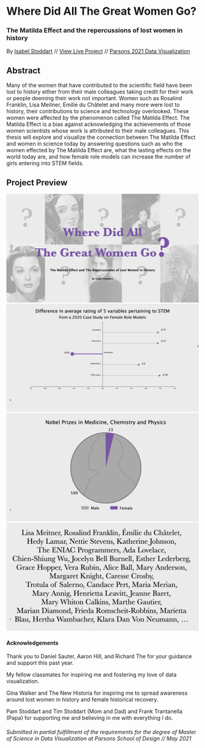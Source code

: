 # Where Did All The Great Women Go?
### The Matilda Effect and the repercussions of lost women in history

By [Isabel Stoddart](https://www.isabelstoddart.com/) // [View Live Project](https://isabelstoddart.github.io/matilda-effect/) // [Parsons 2021 Data Visualization](https://parsons.nyc/thesis-2021/)

Abstract
------
Many of the women that have contributed to the scientific field have been lost to history either from their male colleagues taking credit for their work or people deeming their work not important. Women such as Rosalind Franklin, Lisa Meitner, Emilie du Châtelet and many more were lost to history, their contributions to science and technology overlooked. These women were affected by the phenomenon called The Matilda Effect. The Matilda Effect is a bias against acknowledging the achievements of those women scientists whose work is attributed to their male colleagues. This thesis will explore and visualize the connection between The Matilda Effect and women in science today by answering questions such as who the women effected by The Matilda Effect are, what the lasting effects on the world today are, and how female role models can increase the number of girls entering into STEM fields.

Project Preview
------
![](preview.png)
![](documentation/case_study.png)
![](documentation/nobel.png)
![](documentation/names.png)

#### Acknowledgements

Thank you to Daniel Sauter, Aaron Hill, and Richard The for your guidance and support this past year. 

My fellow classmates for inspiring me and fostering my love of data visualization.

Gina Walker and The New Historia for inspiring me to spread awareness around lost women in history and female historical recovery.

Pam Stoddart and Tim Stoddart (Mom and Dad) and Frank Trantanella (Papa) for supporting me and believing in me with everything I do.

###### Submitted in partial fulfillment of the requirements for the degree of Master of Science in Data Visualization at Parsons School of Design // May 2021
